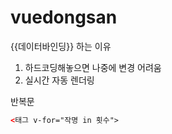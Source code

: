 # vuedongsan

{{데이터바인딩}} 하는 이유

1. 하드코딩해놓으면 나중에 변경 어려움
2. 실시간 자동 렌더링

반복문

```html
<태그 v-for="작명 in 횟수">
```
